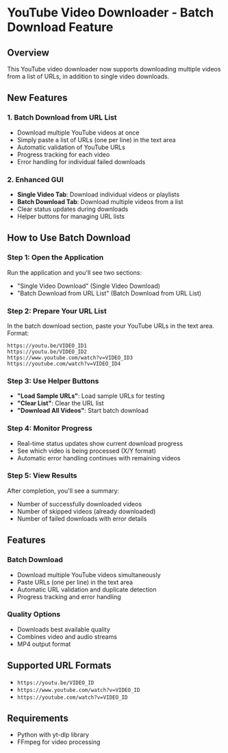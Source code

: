 # YouTube Video Downloader - Batch Download Feature

## Overview
This YouTube video downloader now supports downloading multiple videos from a list of URLs, in addition to single video downloads.

## New Features

### 1. Batch Download from URL List
- Download multiple YouTube videos at once
- Simply paste a list of URLs (one per line) in the text area
- Automatic validation of YouTube URLs
- Progress tracking for each video
- Error handling for individual failed downloads

### 2. Enhanced GUI
- **Single Video Tab**: Download individual videos or playlists
- **Batch Download Tab**: Download multiple videos from a list
- Clear status updates during downloads
- Helper buttons for managing URL lists

## How to Use Batch Download

### Step 1: Open the Application
Run the application and you'll see two sections:
- "Single Video Download" (Single Video Download)
- "Batch Download from URL List" (Batch Download from URL List)

### Step 2: Prepare Your URL List
In the batch download section, paste your YouTube URLs in the text area. Format:
```
https://youtu.be/VIDEO_ID1
https://youtu.be/VIDEO_ID2
https://www.youtube.com/watch?v=VIDEO_ID3
https://youtube.com/watch?v=VIDEO_ID4
```

### Step 3: Use Helper Buttons
- **"Load Sample URLs"**: Load sample URLs for testing
- **"Clear List"**: Clear the URL list
- **"Download All Videos"**: Start batch download

### Step 4: Monitor Progress
- Real-time status updates show current download progress
- See which video is being processed (X/Y format)
- Automatic error handling continues with remaining videos

### Step 5: View Results
After completion, you'll see a summary:
- Number of successfully downloaded videos
- Number of skipped videos (already downloaded)
- Number of failed downloads with error details

## Features

### Batch Download
- Download multiple YouTube videos simultaneously
- Paste URLs (one per line) in the text area
- Automatic URL validation and duplicate detection
- Progress tracking and error handling

### Quality Options
- Downloads best available quality
- Combines video and audio streams
- MP4 output format

## Supported URL Formats
- `https://youtu.be/VIDEO_ID`
- `https://www.youtube.com/watch?v=VIDEO_ID`
- `https://youtube.com/watch?v=VIDEO_ID`

## Requirements
- Python with yt-dlp library
- FFmpeg for video processing
